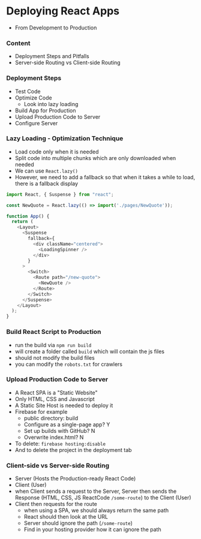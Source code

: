 # Deploying React Apps
- From Development to Production

### Content
- Deployment Steps and Pitfalls
- Server-side Routing vs Client-side Routing

### Deployment Steps
- Test Code
- Optimize Code
    - Look into lazy loading
- Build App for Production
- Upload Production Code to Server
- Configure Server

### Lazy Loading - Optimization Technique
- Load code only when it is needed
- Split code into multiple chunks which are only downloaded when needed
- We can use `React.lazy()`
- However, we need to add a fallback so that when it takes a while to load, there is a fallback display

```js
import React, { Suspense } from "react";

const NewQuote = React.lazy(() => import('./pages/NewQuote'));

function App() {
  return (
    <Layout>
      <Suspense
        fallback={
          <div className="centered">
            <LoadingSpinner />
          </div>
        }
      >
        <Switch>
          <Route path="/new-quote">
            <NewQuote />
          </Route>
        </Switch>
      </Suspense>
    </Layout>
  );
}
```

### Build React Script to Production
- run the build via `npm run build`
- will create a folder called `build` which will contain the js files
- should not modify the build files
- you can modify the `robots.txt` for crawlers

### Upload Production Code to Server
- A React SPA is a "Static Website"
- Only HTML, CSS and Javascript
- A Static Site Host is needed to deploy it
- Firebase for example
    - public directory: build
    - Configure as a single-page app? Y
    - Set up builds with GitHub? N
    - Overwrite index.html? N
- To delete: `firebase hosting:disable`
- And to delete the project in the deployment tab


### Client-side vs Server-side Routing
- Server (Hosts the Production-ready React Code)
- Client (User)
- when Client sends a request to the Server, Server then sends the Response (HTML, CSS, JS ReactCode `/some-route`) to the Client (User)
- Client then requests for the route
    - when using a SPA, we should always return the same path
    - React should then look at the URL
    - Server should ignore the path (`/some-route`)
    - Find in your hosting provider how it can ignore the path
